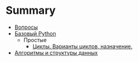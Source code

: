 # Summary

* [Вопросы](README.md)
* [Базовый Python](chapter1.md)
   * Простые
       * [Циклы. Варианты циклов, назначение.](tsikli_varianti_tsiklov,_naznachenie.md)
* [Алгоритмы и структуры данных](chapter2.md)

